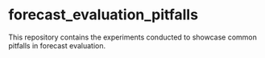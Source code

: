 # forecast_evaluation_pitfalls
This repository contains the experiments conducted to showcase common pitfalls in forecast evaluation.
